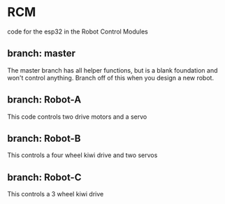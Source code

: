 # RCM
code for the esp32 in the Robot Control Modules

## branch: master

The master branch has all helper functions, but is a blank foundation and won't control anything. Branch off of this when you design a new robot.

## branch: Robot-A

This code controls two drive motors and a servo

## branch: Robot-B

This controls a four wheel kiwi drive and two servos

## branch: Robot-C

This controls a 3 wheel kiwi drive
